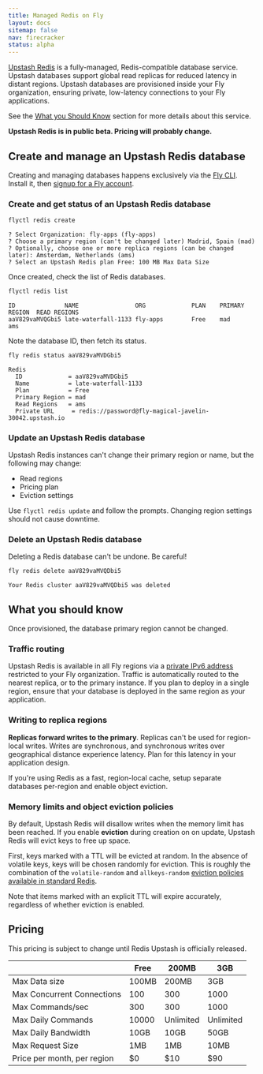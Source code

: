 ```yaml
---
title: Managed Redis on Fly
layout: docs
sitemap: false
nav: firecracker
status: alpha
---
```


[Upstash Redis](https://docs.upstash.com/redis) is a fully-managed, Redis-compatible database service. Upstash databases support global read replicas for reduced latency in distant regions. Upstash databases are provisioned inside your Fly organization, ensuring private, low-latency connections to your Fly applications.

See the [What you Should Know](#what-you-should-know) section for more details about this service.

**Upstash Redis is in public beta. Pricing will probably change.**
## Create and manage an Upstash Redis database

Creating and managing databases happens exclusively via the [Fly CLI](/getting-started/installing-flyctl/). Install it, then [signup for a Fly account](https://fly.io/docs/getting-started/log-in-to-fly/).

### Create and get status of an Upstash Redis database

```cmd
flyctl redis create
```
```output
? Select Organization: fly-apps (fly-apps)
? Choose a primary region (can't be changed later) Madrid, Spain (mad)
? Optionally, choose one or more replica regions (can be changed later): Amsterdam, Netherlands (ams)
? Select an Upstash Redis plan Free: 100 MB Max Data Size
```

Once created, check the list of Redis databases.

```cmd
flyctl redis list
```
```output
ID             	NAME               	ORG          	PLAN	PRIMARY REGION	READ REGIONS
aaV829vaMVQGbi5	late-waterfall-1133	fly-apps     	Free	mad           	ams
```

Note the database ID, then fetch its status.

```cmd
fly redis status aaV829vaMVDGbi5
```
```output
Redis
  ID             = aaV829vaMVDGbi5
  Name           = late-waterfall-1133
  Plan           = Free
  Primary Region = mad
  Read Regions   = ams
  Private URL     = redis://password@fly-magical-javelin-30042.upstash.io
```
### Update an Upstash Redis database

Upstash Redis instances can't change their primary region or name, but the following may change:

* Read regions
* Pricing plan
* Eviction settings

Use `flyctl redis update` and follow the prompts. Changing region settings should not cause downtime.

### Delete an Upstash Redis database

Deleting a Redis database can't be undone. Be careful!

```cmd
fly redis delete aaV829vaMVQDbi5
```
```output
Your Redis cluster aaV829vaMVQDbi5 was deleted
```

## What you should know

Once provisioned, the database primary region cannot be changed.

### Traffic routing

Upstash Redis is available in all Fly regions via a [private IPv6 address](/reference/private-networking#flycast) restricted to your Fly organization. Traffic is automatically routed to the nearest replica, or to the primary instance. If you plan to deploy in a single region, ensure that your database is deployed in the same region as your application.

### Writing to replica regions

**Replicas forward writes to the primary**. Replicas can't be used for region-local writes. Writes are synchronous, and synchronous writes over geographical distance experience latency. Plan for this latency in your application design.

If you're using Redis as a fast, region-local cache, setup separate databases per-region and enable object eviction.

### Memory limits and object eviction policies

By default, Upstash Redis will disallow writes when the memory limit has been reached. If you enable **eviction** during creation on on update, Upstash Redis will evict keys to free up space.

First, keys marked with a TTL will be evicted at random. In the absence of volatile keys, keys will be chosen randomly for eviction. This is roughly the combination of the `volatile-random` and `allkeys-random` [eviction policies available in standard Redis](https://redis.io/docs/manual/eviction/).

Note that items marked with an explicit TTL will expire accurately, regardless of whether eviction is enabled.

## Pricing

This pricing is subject to change until Redis Upstash is officially released.

|&nbsp;| Free | 200MB | 3GB |
|------|------|-------|-------|
|Max Data size|100MB|200MB|3GB|
|Max Concurrent Connections|100|300|1000|
|Max Commands/sec|300|300|1000|
|Max Daily Commands|10000|Unlimited|Unlimited|
|Max Daily Bandwidth|10GB|10GB|50GB|
|Max Request Size|1MB|1MB|10MB|
|Price per month, per region|$0|$10|$90|